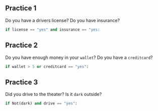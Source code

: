 ## Practice 1
Do you have a drivers license?
Do you have insurance?

```py
if license == "yes" and insurance == "yes:
```

## Practice 2 
Do you have enough money in your `wallet`?
Do you have a `creditcard`?

```py
if wallet > 5 or creditcard == "yes": 
```

## Practice 3
Did you drive to the theater?
Is it `dark` outside?

```py
if Not(dark) and drive == "yes":
```

